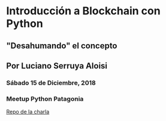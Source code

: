 # Introducción a Blockchain con Python
## "Desahumando" el concepto
## Por Luciano Serruya Aloisi

### Sábado 15 de Diciembre, 2018
### Meetup Python Patagonia

[Repo de la charla](https://github.com/LucianoFromTrelew/meetup-blockchain)
